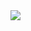 <img src="https://img.shields.io/github/repo-size/brunoiscool2/games2?style=for-the-badge&labelColor=%23000000&color=%231c1c1c">
